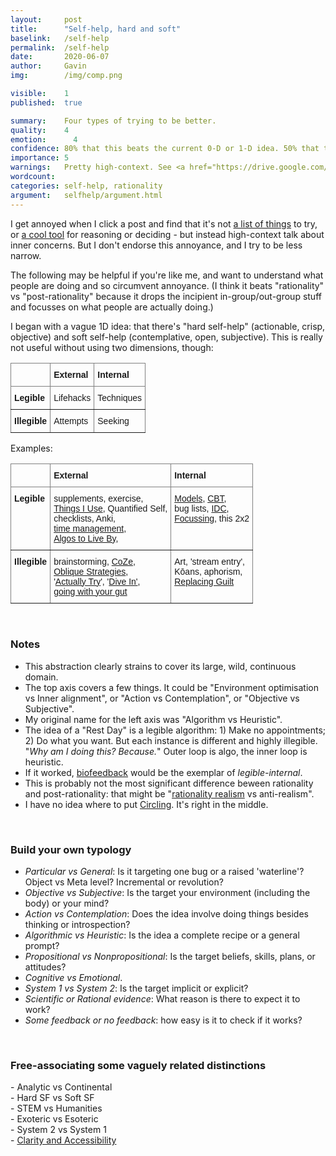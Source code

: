 ```yaml
---
layout:     post
title:      "Self-help, hard and soft"
baselink:   /self-help
permalink:  /self-help
date:       2020-06-07
author:     Gavin   
img:        /img/comp.png

visible:    1
published:  true

summary:    Four types of trying to be better.
quality:    4
emotion:	  4
confidence: 80% that this beats the current 0-D or 1-D idea. 50% that this is the best phrasing / 2D projection.
importance: 5
warnings:	Pretty high-context. See <a href="https://drive.google.com/file/d/1UZYBtOJ3QZ7FTI_4eKjVzBSNUqC_Uba3/view">here</a> first.
wordcount:  
categories: self-help, rationality
argument:   selfhelp/argument.html
---
```


I get annoyed when I click a post and find that it's not [a list of things](https://www.lesswrong.com/posts/PX7AdEkpuChKqrNoj/what-are-your-greatest-one-shot-life-improvements) to try, or [a cool tool](https://www.lesswrong.com/posts/Z5wF8mdonsM2AuGgt/negative-feedback-and-simulacra) for reasoning or deciding - but instead high-context talk about inner concerns. But I don't endorse this annoyance, and I try to be less narrow.

The following may be helpful if you're like me, and want to understand what people are doing and so circumvent annoyance. (I think it beats "rationality" vs "post-rationality" because it drops the incipient in-group/out-group stuff and focusses on what people are actually doing.)

I began with a vague 1D idea: that there's "hard self-help" (actionable, crisp, objective) and soft self-help (contemplative, open, subjective). This is really not useful without using two dimensions, though:


<center>

<style type="text/css">
.tg  {border-collapse:collapse;border-spacing:0;}
.tg td{border-color:black;border-style:solid;border-width:1px;font-family:Arial, sans-serif;font-size:14px;
  overflow:hidden;padding:10px 5px;word-break:normal;}
.tg th{border-color:black;border-style:solid;border-width:1px;font-family:Arial, sans-serif;font-size:14px;
  font-weight:normal;overflow:hidden;padding:10px 5px;word-break:normal;}
.tg .tg-0pky{border-color:inherit;text-align:left;vertical-align:top}
.tg .tg-fymr{border-color:inherit;font-weight:bold;text-align:left;vertical-align:top}
</style>
<table class="tg">
<thead>
  <tr>
    <th class="tg-0pky"></th>
    <th class="tg-fymr">External</th>
    <th class="tg-fymr">Internal</th>
  </tr>
</thead>
<tbody>
  <tr>
    <td class="tg-fymr">Legible</td>
    <td class="tg-0pky">Lifehacks</td>
    <td class="tg-0pky">Techniques</td>
  </tr>
  <tr>
    <td class="tg-fymr">Illegible</td>
    <td class="tg-0pky">Attempts</td>
    <td class="tg-0pky">Seeking</td>
  </tr>
</tbody>
</table>

</center>

Examples:

<center>

<table class="tg">
<thead>
  <tr>
    <th class="tg-0pky"></th>
    <th class="tg-fymr">External</th>
    <th class="tg-fymr">Internal</th>
  </tr>
</thead>
<tbody>
  <tr>
    <td class="tg-fymr">Legible</td>
    <td class="tg-0pky">
    	supplements, exercise, <br>
    	<a href="https://www.gleech.org/stuff">Things I Use</a>, Quantified Self, <br>checklists, Anki,<br><a href="https://hiverhq.com/blog/productivity-approaches-gtd-pomodoro-and-more">time management</a>,<br>
    	<a href="https://80000hours.org/podcast/episodes/brian-christian-algorithms-to-live-by">Algos to Live By</a>,</td>
    <td class="tg-0pky">
    	<a href="https://fs.blog/mental-models">Models</a>, <a href="https://en.wikipedia.org/wiki/Cognitive_behavioral_therapy">CBT</a>, <br>
    	bug lists, <a href="https://www.lesswrong.com/posts/mQmx4kQQtHeBip9ZC/internal-double-crux">IDC</a>, <br>
    	<a href="https://en.wikipedia.org/wiki/Focusing">Focussing</a>, this 2x2</td>
  </tr>
  <tr>
    <td class="tg-fymr">Illegible</td>
    <td class="tg-0pky">
    	brainstorming, <a href="https://www.lesswrong.com/posts/c5wFM7KJLtuMnLFsH/hammertime-day-5-comfort-zone-expansion">CoZe</a>,<br>
    	<a href="https://en.wikipedia.org/wiki/Oblique_Strategies">Oblique Strategies</a>,<br>
    	'<a href="https://www.lesswrong.com/posts/WLJwTJ7uGPA5Qphbp/trying-to-try">Actually Try</a>', '<a href="http://mindingourway.com/dive-in">Dive In'</a>,<br>
    	<a href="https://www.lesswrong.com/posts/ximou2kyQorm6MPjX/rest-days-vs-recovery-days">going with your gut</a>
    </td>
    <td class="tg-0pky">
    	Art, 'stream entry', <br>
    	Kōans, aphorism,<br>
    	<a href="http://mindingourway.com/guilt/">Replacing Guilt</a>
    </td>
  </tr>
</tbody>
</table>

</center>

<br>

### Notes

- This abstraction clearly strains to cover its large, wild, continuous domain. 
- The top axis covers a few things. It could be "Environment optimisation vs Inner alignment", or "Action vs Contemplation", or "Objective vs Subjective".
- My original name for the left axis was "Algorithm vs Heuristic".
- The idea of a "Rest Day" is a legible algorithm: 1) Make no appointments; 2) Do what you want. But each instance is different and highly illegible. "_Why am I doing this? Because._" Outer loop is algo, the inner loop is heuristic.
- If it worked, [biofeedback](https://en.wikipedia.org/wiki/Biofeedback) would be the exemplar of _legible-internal_.
- This is probably not the most significant difference beween rationality and post-rationality: that might be "[rationality realism](https://www.lesswrong.com/posts/suxvE2ddnYMPJN9HD/realism-about-rationality) vs anti-realism".
- I have no idea where to put [Circling](https://www.lesswrong.com/posts/aFyWFwGWBsP5DZbHF/circling). It's right in the middle.

<br>

### Build your own typology

* _Particular vs General_: Is it targeting one bug or a raised 'waterline'? Object vs Meta level? Incremental or revolution? 
* _Objective vs Subjective_: Is the target your environment (including the body) or your mind?
* _Action vs Contemplation_: Does the idea involve doing things besides thinking or introspection? 
* _Algorithmic vs Heuristic_: Is the idea a complete recipe or a general prompt?
* _Propositional vs Nonpropositional_: Is the target beliefs, skills, plans, or attitudes?
* _Cognitive vs Emotional_.
* _System 1 vs System 2_: Is the target implicit or explicit? 
* _Scientific or Rational evidence_: What reason is there to expect it to work?  
* _Some feedback or no feedback_: how easy is it to check if it works?

<br>

<div class="accordion">
	<h3>Free-associating some vaguely related distinctions</h3>
	<div>
	- Analytic vs Continental<br>
	- Hard SF vs Soft SF<br>
	- STEM vs Humanities<br>
	- Exoteric vs Esoteric<br>
	- System 2 vs System 1<br>
	- <a href="https://stefanfschubert.com/blog/2020/5/30/the-clarity-dimension-and-the-accessibility-dimension">Clarity and Accessibility</a>
	</div>
</div>

